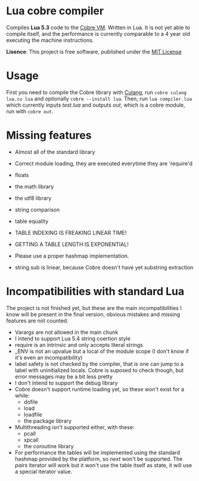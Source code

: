 # Lua cobre compiler

Compiles **Lua 5.3** code to the [Cobre VM](https://github.com/Arnaz87/cobrevm). Written in Lua. It is not yet able to compile itself, and the performance is currently comparable to a 4 year old executing the machine instructions.

**Lisence**: This project is free software, published under the
  [MIT License](https://opensource.org/licenses/MIT)

# Usage

First you need to compile the Cobre library with [Culang](https://github.com/Arnaz87/culang), run `cobre culang lua.cu lua` and optionally `cobre --install lua`. Then, run `lua compiler.lua ` which currently inputs *test.lua* and outputs *out*, which is a cobre module, run with `cobre out`.

# Missing features

- Almost all of the standard library
- Correct module loading, they are executed everytime they are 'require'd
- floats
- the math library
- the utf8 library
- string comparison
- table equality

- TABLE INDEXING IS FREAKING LINEAR TIME!
- GETTING A TABLE LENGTH IS EXPONENTIAL!
- Please use a proper hashmap implementation.
- string.sub is linear, because Cobre doesn't have yet substring extraction

# Incompatibilities with standard Lua

The project is not finished yet, but these are the main incompatibilities I know will be present in the final version, obvious mistakes and missing features are not counted.

- Varargs are not allowed in the main chunk
- I intend to support Lua 5.4 string coertion style
- require is an intrinsic and only accepts literal strings
- \_ENV is not an upvalue but a local of the module scope (I don't know if it's even an incompatibility)
- label safety is not checked by the compiler, that is one can jump to a label with uninitialized locals. Cobre is suposed to check though, but error messages may be a bit less pretty
- I don't intend to support the debug library
- Cobre doesn't support runtime loading yet, so these won't exist for a while:
  + dofile
  + load
  + loadfile
  + the package library
- Multithreading isn't supported either, with these:
  + pcall
  + xpcall
  + the coroutine library
- For performance the tables will be implemented using the standard hashmap provided by the platform, so *next* won't be supported. The *pairs* iterator will work but it won't use the table itself as state, it will use a special iterator value.
